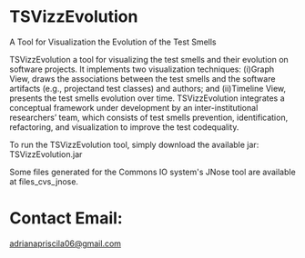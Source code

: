 # TSVizzEvolution
A Tool for Visualization the Evolution of the Test Smells

TSVizzEvolution a tool for visualizing the test smells and their evolution on software projects. 
It implements two visualization techniques: (i)Graph View, draws the associations between the test smells and the software artifacts (e.g., projectand test classes) and authors; and (ii)Timeline View, presents the test smells evolution over time.
TSVizzEvolution integrates a conceptual framework under development by an inter-institutional researchers’ team, which consists of test smells prevention, identification, refactoring, and visualization to improve the test codequality. 

To run the TSVizzEvolution tool, simply download the available jar: TSVizzEvolution.jar

Some files generated for the Commons IO system's JNose tool are available at files_cvs_jnose.

# Contact Email:
adrianapriscila06@gmail.com
